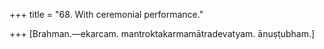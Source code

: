 +++
title = "68. With ceremonial performance."

+++
[Brahman.—ekarcam. mantroktakarmamātradevatyam. ānuṣṭubham.]
